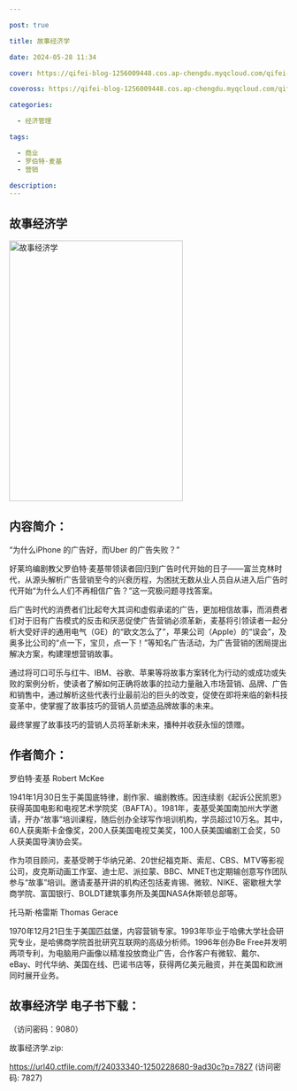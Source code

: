 ```yaml
---

post: true

title: 故事经济学

date: 2024-05-28 11:34

cover: https://qifei-blog-1256009448.cos.ap-chengdu.myqcloud.com/qifei-blog/65fff54e9f345e8d031e7607.jpg

coveross: https://qifei-blog-1256009448.cos.ap-chengdu.myqcloud.com/qifei-blog/65fff54e9f345e8d031e7607.jpg

categories:

  - 经济管理

tags:

  - 商业
  - 罗伯特·麦基
  - 营销

description:
---
```


## 故事经济学
<img alt="故事经济学 " class="aligncenter loaded" data-was-processed="true" decoding="async" fetchpriority="high" height="471" src="https://qifei-blog-1256009448.cos.ap-chengdu.myqcloud.com/qifei-blog/65fff54e9f345e8d031e7607.jpg" style="cursor: zoom-in;" width="314"/>

## 内容简介：

“为什么iPhone 的广告好，而Uber 的广告失败？”

好莱坞编剧教父罗伯特·麦基带领读者回归到广告时代开始的日子——富兰克林时代，从源头解析广告营销至今的兴衰历程，为困扰无数从业人员自从进入后广告时代开始“为什么人们不再相信广告？”这一究极问题寻找答案。

后广告时代的消费者们比起夸大其词和虚假承诺的广告，更加相信故事，而消费者们对于旧有广告模式的反击和厌恶促使广告营销必须革新，麦基将引领读者一起分析大受好评的通用电气（GE）的“欧文怎么了”，苹果公司（Apple）的“误会”，及奥多比公司的“点一下，宝贝，点一下！”等知名广告活动，为广告营销的困局提出解决方案，构建理想营销故事。

通过将可口可乐与红牛、IBM、谷歌、苹果等将故事方案转化为行动的或成功或失败的案例分析，使读者了解如何正确将故事的拉动力量融入市场营销、品牌、广告和销售中，通过解析这些代表行业最前沿的巨头的改变，促使在即将来临的新科技变革中，使掌握了故事技巧的营销人员塑造品牌故事的未来。

最终掌握了故事技巧的营销人员将革新未来，播种并收获永恒的馈赠。

## 作者简介：

罗伯特·麦基 Robert McKee

1941年1月30日生于美国底特律，剧作家、编剧教练。因连续剧《起诉公民凯恩》获得英国电影和电视艺术学院奖（BAFTA）。1981年，麦基受美国南加州大学邀请，开办“故事”培训课程，随后创办全球写作培训机构，学员超过10万名。其中，60人获奥斯卡金像奖，200人获美国电视艾美奖，100人获美国编剧工会奖，50人获美国导演协会奖。

作为项目顾问，麦基受聘于华纳兄弟、20世纪福克斯、索尼、CBS、MTV等影视公司，皮克斯动画工作室、迪士尼、派拉蒙、BBC、MNET也定期输创意写作团队参与“故事”培训。邀请麦基开讲的机构还包括麦肯锡、微软、NIKE、密歇根大学商学院、富国银行、BOLDT建筑事务所及美国NASA休斯顿总部等。

托马斯·格雷斯 Thomas Gerace

1970年12月21日生于美国匹兹堡，内容营销专家。1993年毕业于哈佛大学社会研究专业，是哈佛商学院首批研究互联网的高级分析师。1996年创办Be Free并发明两项专利，为电脑用户画像以精准投放商业广告，合作客户有微软、戴尔、eBay、时代华纳、美国在线、巴诺书店等，获得两亿美元融资，并在美国和欧洲同时展开业务。

## 故事经济学 电子书下载：

 （访问密码：9080）

故事经济学.zip: 

https://url40.ctfile.com/f/24033340-1250228680-9ad30c?p=7827 (访问密码: 7827)
